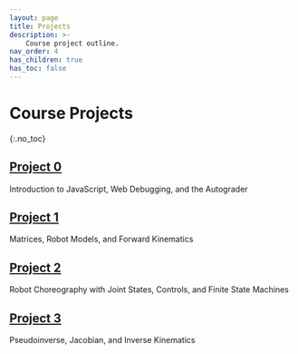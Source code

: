 ```yaml
---
layout: page
title: Projects
description: >-
    Course project outline.
nav_order: 4
has_children: true
has_toc: false
---
```


# Course Projects
{:.no_toc}

<!-- ## Table of contents
{: .no_toc .text-delta }

1. TOC
{:toc}

--- -->


## [Project 0](/CSCI5551-Fall23-S2/projects/project0/)

Introduction to JavaScript, Web Debugging, and the Autograder

## [Project 1](/CSCI5551-Fall23-S2/projects/project1/)

Matrices, Robot Models, and Forward Kinematics

## [Project 2](/CSCI5551-Fall23-S2/projects/project2/)

Robot Choreography with Joint States, Controls, and Finite State Machines

## [Project 3](/CSCI5551-Fall23-S2/projects/project3/)

Pseudoinverse, Jacobian, and Inverse Kinematics

<!-- ## [Project 4](/CSCI5551-Fall23-S2/projects/project4/)

State Estimation with Deep Learning -->

<!-- ## Final Project

Published paper review, presentation, reproduction, extension and report -->

